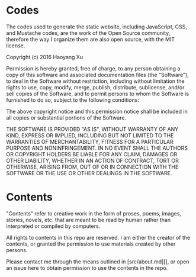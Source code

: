 # Codes

The codes used to generate the static website, including JavaScript, CSS, and Mustache codes, are the work of the Open Source community, therefore the way I organize them are also open source, with the MIT license.

Copyright (c) 2016 Haoyang Xu

Permission is hereby granted, free of charge, to any person obtaining a copy of this software and associated documentation files (the "Software"), to deal in the Software without restriction, including without limitation the rights to use, copy, modify, merge, publish, distribute, sublicense, and/or sell copies of the Software, and to permit persons to whom the Software is furnished to do so, subject to the following conditions:

The above copyright notice and this permission notice shall be included in all copies or substantial portions of the Software.

THE SOFTWARE IS PROVIDED "AS IS", WITHOUT WARRANTY OF ANY KIND, EXPRESS OR IMPLIED, INCLUDING BUT NOT LIMITED TO THE WARRANTIES OF MERCHANTABILITY, FITNESS FOR A PARTICULAR PURPOSE AND NONINFRINGEMENT. IN NO EVENT SHALL THE AUTHORS OR COPYRIGHT HOLDERS BE LIABLE FOR ANY CLAIM, DAMAGES OR OTHER LIABILITY, WHETHER IN AN ACTION OF CONTRACT, TORT OR OTHERWISE, ARISING FROM, OUT OF OR IN CONNECTION WITH THE SOFTWARE OR THE USE OR OTHER DEALINGS IN THE SOFTWARE.

# Contents

"Contents" refer to creative work in the form of proses, poems, images, stories, novels, etc. that are meant to be read by human rather than interpreted or compiled by computers.

All rights to contents in this repo are reserved. I am either the creator of the contents, or granted the permission to use materials created by other persons.

Please contact me through the means outlined in [src/about.md][], or open an issue here to obtain permission to use the contents in the repo.
